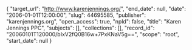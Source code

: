 {
  "target_url": "http://www.karenjennings.org/", 
  "end_date": null, 
  "date": "2006-01-01T12:00:00", 
  "slug": 44695585, 
  "publisher": "karenjennings.org", 
  "open_access": true, 
  "npld": false, 
  "title": "Karen Jennings PPC", 
  "subjects": [], 
  "collections": [], 
  "record_id": "20060101T120000/bIxV2fQ0B16w+7PxKNaV5g==", 
  "scope": "root", 
  "start_date": null
}

